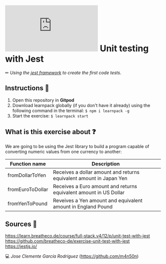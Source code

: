 # ![4Geeks Logo](http://assets.breatheco.de/apis/img/images.php?blob&random&cat=icon&tags=4geeks,16) Unit testing with Jest

✏ *Using the [jest framework](https://jestjs.io/) to create the first code tests*.

## Instructions 📄
 
1. Open this repository in **Gitpod**
2. Download learnpack globally (if you don't have it already) using the following command in the terminal: `$ npm i learnpack -g`
3. Start the exercise: `$ learnpack start`

## What is this exercise about ❓

We are going to be using the Jest library to build a program capable of converting numeric values from one currency to another:

| Function name     | Description                                                           |
| ----------------- | --------------------------------------------------------------------- |
| fromDollarToYen   | Receives a dollar amount and returns equivalent amount in Japan Yen  |
| fromEuroToDollar  | Receives a Euro amount and returns equivalent amount in US Dollar     |
| fromYenToPound    | Reveives a Yen amount and equivalent amount in England Pound          |

## Sources 📌

<https://learn.breatheco.de/course/full-stack.v4/12/p/unit-test-with-jest>
<https://github.com/breatheco-de/exercise-unit-test-with-jest>
<https://jestjs.io/>

💻 _Jose Clemente García Rodríguez_ (<https://github.com/m4n50n>)
